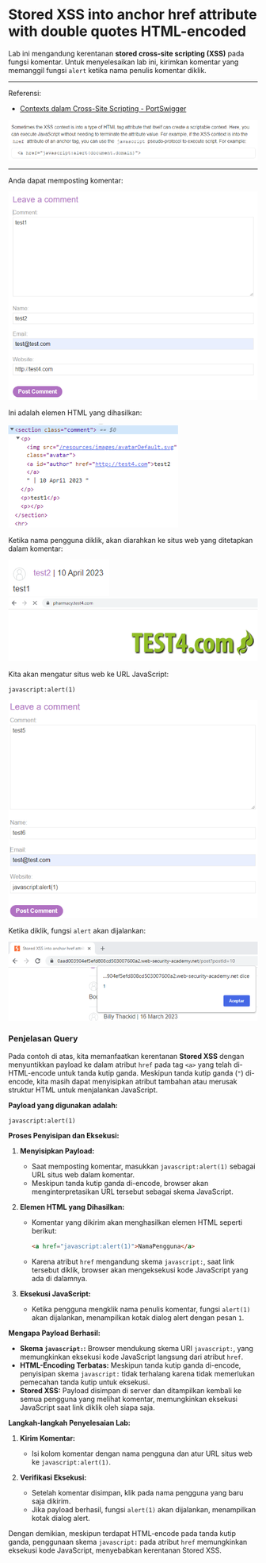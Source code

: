 
# Stored XSS into anchor href attribute with double quotes HTML-encoded

Lab ini mengandung kerentanan **stored cross-site scripting (XSS)** pada fungsi komentar. Untuk menyelesaikan lab ini, kirimkan komentar yang memanggil fungsi `alert` ketika nama penulis komentar diklik.

---------------------------------------------

Referensi:

- [Contexts dalam Cross-Site Scripting - PortSwigger](https://portswigger.net/web-security/cross-site-scripting/contexts)

![img](images/Stored%20XSS%20into%20anchor%20href%20attribute%20with%20double%20quotes%20HTML-encoded/1.png)

---------------------------------------------

Anda dapat memposting komentar:

![img](images/Stored%20XSS%20into%20anchor%20href%20attribute%20with%20double%20quotes%20HTML-encoded/2.png)

Ini adalah elemen HTML yang dihasilkan:

![img](images/Stored%20XSS%20into%20anchor%20href%20attribute%20with%20double%20quotes%20HTML-encoded/3.png)

Ketika nama pengguna diklik, akan diarahkan ke situs web yang ditetapkan dalam komentar:

![img](images/Stored%20XSS%20into%20anchor%20href%20attribute%20with%20double%20quotes%20HTML-encoded/4.png)
![img](images/Stored%20XSS%20into%20anchor%20href%20attribute%20with%20double%20quotes%20HTML-encoded/5.png)

Kita akan mengatur situs web ke URL JavaScript:

```
javascript:alert(1)
```

![img](images/Stored%20XSS%20into%20anchor%20href%20attribute%20with%20double%20quotes%20HTML-encoded/6.png)

Ketika diklik, fungsi `alert` akan dijalankan:

![img](images/Stored%20XSS%20into%20anchor%20href%20attribute%20with%20double%20quotes%20HTML-encoded/7.png)

### Penjelasan Query

Pada contoh di atas, kita memanfaatkan kerentanan **Stored XSS** dengan menyuntikkan payload ke dalam atribut `href` pada tag `<a>` yang telah di-HTML-encode untuk tanda kutip ganda. Meskipun tanda kutip ganda (`"`) di-encode, kita masih dapat menyisipkan atribut tambahan atau merusak struktur HTML untuk menjalankan JavaScript.

**Payload yang digunakan adalah:**

```
javascript:alert(1)
```

**Proses Penyisipan dan Eksekusi:**

1. **Menyisipkan Payload:**
   - Saat memposting komentar, masukkan `javascript:alert(1)` sebagai URL situs web dalam komentar.
   - Meskipun tanda kutip ganda di-encode, browser akan menginterpretasikan URL tersebut sebagai skema JavaScript.

2. **Elemen HTML yang Dihasilkan:**
   - Komentar yang dikirim akan menghasilkan elemen HTML seperti berikut:
     ```html
     <a href="javascript:alert(1)">NamaPengguna</a>
     ```
   - Karena atribut `href` mengandung skema `javascript:`, saat link tersebut diklik, browser akan mengeksekusi kode JavaScript yang ada di dalamnya.

3. **Eksekusi JavaScript:**
   - Ketika pengguna mengklik nama penulis komentar, fungsi `alert(1)` akan dijalankan, menampilkan kotak dialog alert dengan pesan `1`.

**Mengapa Payload Berhasil:**

- **Skema `javascript:`:** Browser mendukung skema URI `javascript:`, yang memungkinkan eksekusi kode JavaScript langsung dari atribut `href`.
- **HTML-Encoding Terbatas:** Meskipun tanda kutip ganda di-encode, penyisipan skema `javascript:` tidak terhalang karena tidak memerlukan pemecahan tanda kutip untuk eksekusi.
- **Stored XSS:** Payload disimpan di server dan ditampilkan kembali ke semua pengguna yang melihat komentar, memungkinkan eksekusi JavaScript saat link diklik oleh siapa saja.

**Langkah-langkah Penyelesaian Lab:**

1. **Kirim Komentar:**
   - Isi kolom komentar dengan nama pengguna dan atur URL situs web ke `javascript:alert(1)`.

2. **Verifikasi Eksekusi:**
   - Setelah komentar disimpan, klik pada nama pengguna yang baru saja dikirim.
   - Jika payload berhasil, fungsi `alert(1)` akan dijalankan, menampilkan kotak dialog alert.

Dengan demikian, meskipun terdapat HTML-encode pada tanda kutip ganda, penggunaan skema `javascript:` pada atribut `href` memungkinkan eksekusi kode JavaScript, menyebabkan kerentanan Stored XSS.
